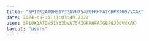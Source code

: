 ```yaml
---
title: "SP10K2ATDH51Y33DVN754ZGFRHFATGBP8J00VVXAK"
date: 2024-05-31T11:03:49.722Z
user: SP10K2ATDH51Y33DVN754ZGFRHFATGBP8J00VVXAK
layout: "users"
---
```

    